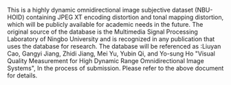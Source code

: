 This is a highly dynamic omnidirectional image subjective dataset (NBU-HOID) containing JPEG XT encoding distortion and tonal mapping distortion, which will be publicly available for academic needs in the future. The original source of the database is the Multimedia Signal Processing Laboratory of Ningbo University and is recognized in any publication that uses the database for research. The database will be referenced as :Liuyan Cao, Gangyi Jiang, Zhidi Jiang, Mei Yu, Yubin Qi, and Yo-sung Ho "Visual Quality Measurement for High Dynamic Range Omnidirectional Image Systems", In the process of submission. Please refer to the above document for details.
